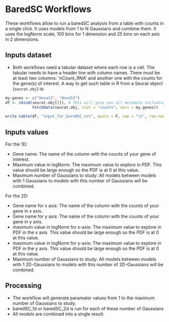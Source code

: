 # BaredSC Workflows

These workflows allow to run a baredSC analysis from a table with counts in a single click. It uses models from 1 to N Gaussians and combine them. It uses the logNorm scale, 100 bins for 1 dimension and 25 bins on each axis in 2 dimensions.

## Inputs dataset

- Both workflows need a tabular dataset where each row is a cell. The tabular needs to have a header line with column names. There must be at least two columns: 'nCount_RNA' and another one with the counts for the gene(s) of interest. A way to get such table in R from a Seurat object (`seurat.obj`) is:

```r
my.genes <- c("Hoxa13", "Hoxd13")
df <- cbind(seurat.obj[[]], # This will give you all metadata including nCount_RNA
            FetchData(seurat.obj, slot = "counts", vars = my.genes))

write.table(df, "input_for_baredSC.txt", quote = F, sep = "\t", row.names = F)
```

## Inputs values

For the 1D:

- Gene name: The name of the column with the counts of your gene of interest.
- Maximum value in logNorm: The maximum value to explore in PDF. This value should be large enough so the PDF is at 0 at this value.
- Maximum number of Gaussians to study: All models between models with 1 Gaussians to models with this number of Gaussians will be combined.

For the 2D:

- Gene name for x axis: The name of the column with the counts of your gene in x axis.
- Gene name for y axis: The name of the column with the counts of your gene in y axis.
- maximum value in logNorm for x-axis: The maximum value to explore in PDF in the x axis. This value should be large enough so the PDF is at 0 at this value.
- maximum value in logNorm for y-axis: The maximum value to explore in PDF in the y axis. This value should be large enough so the PDF is at 0 at this value.
- Maximum number of Gaussians to study: All models between models with 1 2D-Gaussians to models with this number of 2D-Gaussians will be combined.

## Processing

- The workflow will generate paramater values from 1 to the maximum number of Gaussians to study.
- baredSC_1d or baredSC_2d is run for each of these number of Gaussians
- All models are combined into a single result.

